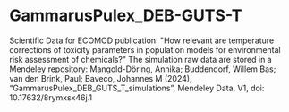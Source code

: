 # GammarusPulex_DEB-GUTS-T
Scientific Data for ECOMOD publication: "How relevant are temperature corrections of toxicity parameters in population models for environmental risk assessment of chemicals?" 
The simulation raw data are stored in a Mendeley repository: Mangold-Döring, Annika; Buddendorf, Willem Bas; van den Brink, Paul; Baveco, Johannes M (2024), “GammarusPulex_DEB_GUTS_T_simulations”, Mendeley Data, V1, doi: 10.17632/8rymxsx46j.1
